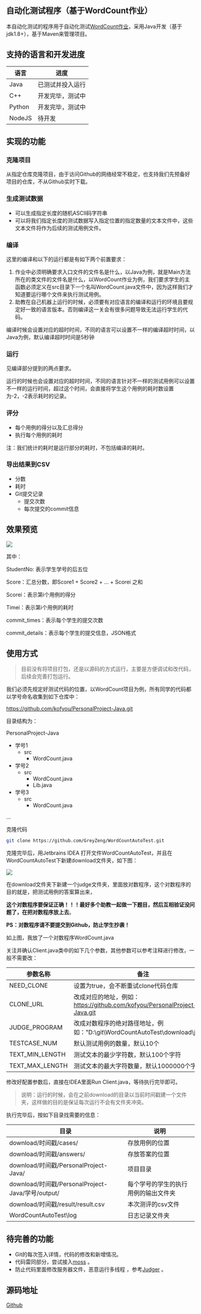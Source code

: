## 自动化测试程序（基于WordCount作业）

本自动化测试的程序用于自动化测试[WordCount作业](https://edu.cnblogs.com/campus/fzu/FZUSESPR21/homework/11672)，采用Java开发（基于jdk1.8+），基于Maven来管理项目。



## 支持的语言和开发进度

| 语言   | 进度             |
| ------ | ---------------- |
| Java   | 已测试并投入运行 |
| C++    | 开发完毕，测试中 |
| Python | 开发完毕，测试中           |
| NodeJS | 待开发           |



## 实现的功能

### 克隆项目

从指定仓库克隆项目，由于访问Github的网络经常不稳定，也支持我们先预备好项目的仓库，不从Github实时下载。

### 生成测试数据

- 可以生成指定长度的随机ASCII码字符串
- 可以将我们指定长度的测试数据写入指定位置的指定数量的文本文件中，这些文本文件将作为后续的测试用例文件。

### 编译

这里的编译和以下的运行都是有如下两个前置要求：

1. 作业中必须明确要求入口文件的文件名是什么，以Java为例，就是Main方法所在的类文件的文件名是什么，以WordCount作业为例，我们要求学生的主函数必须定义在src目录下一个名叫WordCount.java文件中，因为这样我们才知道要运行哪个文件来执行测试用例。
2. 助教在自己机器上运行的时候，必须要有对应语言的编译和运行的环境且要规定好一致的语言版本。否则编译这一关会有很多问题导致无法运行学生的代码。

编译时候会设置对应的超时时间，不同的语言可以设置不一样的编译超时时间，以Java为例，默认编译超时时间是5秒钟

### 运行

见编译部分提到的两点要求。

运行的时候也会设置对应的超时时间，不同的语言针对不一样的测试用例可以设置不一样的运行时间，超过这个时间，会直接将学生这个用例的耗时数设置为-2，-2表示耗时的记录。

### 评分

- 每个用例的得分以及汇总得分
- 执行每个用例的耗时

注：我们统计的耗时是运行部分的耗时，不包括编译的耗时。

### 导出结果到CSV

- 分数
- 耗时
- Git提交记录
  - 提交次数
  - 每次提交的commit信息

## 效果预览

![](https://img2020.cnblogs.com/blog/683206/202103/683206-20210311160102326-358774870.png)

其中：

StudentNo: 表示学生学号的后五位

Score：汇总分数，即Score1 + Score2 + … + Scorei 之和

Scorei：表示第i个用例的得分

Timei：表示第i个用例的耗时

commit_times：表示每个学生的提交次数

commit_details：表示每个学生的提交信息，JSON格式



## 使用方式

> 目前没有将项目打包，还是以源码的方式运行，主要是方便调试和改代码，后续会完善打包运行。



我们必须先规定好测试代码的位置，以WordCount项目为例，所有同学的代码都以学号命名收集到如下仓库中：

https://github.com/kofyou/PersonalProject-Java.git

目录结构为：

PersonalProject-Java

- 学号1
  - src
    - WordCount.java
- 学号2
  - src
    - WordCount.java
    - Lib.java
- 学号3
  - src
    - WordCount.java

…



克隆代码

```bash
git clone https://github.com/GreyZeng/WordCountAutoTest.git
```



克隆完毕后，用Jetbrains IDEA 打开文件WordCountAutoTest，并且在WordCountAutoTest下新建download文件夹，如下图：

![](https://img2020.cnblogs.com/blog/683206/202103/683206-20210311150843165-514756181.png)

在download文件夹下新建一个judge文件夹，里面放对数程序，这个对数程序的目的就是，把测试用例的答案算出来，

**这个对数程序要保证正确！！！最好多个助教一起做一下题目，然后互相验证没问题了，在把对数程序放上去**。

**PS：对数程序请不要提交到Github，防止学生抄袭！**

如上图，我放了一个对数程序WordCount.java



关注并确认Client.java类中的如下几个参数，其他参数可以参考注释进行修改，一般不需要改：

| 参数名称        | 备注                                                         |
| --------------- | ------------------------------------------------------------ |
| NEED_CLONE      | 设置为true，会不断重试clone代码仓库                          |
| CLONE_URL       | 改成对应的地址，例如：https://github.com/kofyou/PersonalProject-Java.git |
| JUDGE_PROGRAM   | 改成对数程序的绝对路径地址，例如："D:\\git\\WordCountAutoTest\\download\\judge" |
| TESTCASE_NUM    | 默认测试用例的数量，默认10个                                 |
| TEXT_MIN_LENGTH | 测试文本的最少字符数，默认100个字符                          |
| TEXT_MAX_LENGTH | 测试文本的最大字符数量，默认1000000个字符                    |



修改好配置参数后，直接在IDEA里面Run Client.java，等待执行完毕即可。



> 说明：运行的时候，会在之前download的目录以当前时间戳建一个文件夹，这样做的目的是保证每次运行不会有文件夹冲突。



执行完毕后，按如下目录找需要的信息：

| 目录                                              | 说明                                 |
| ------------------------------------------------- | ------------------------------------ |
| download/时间戳/cases/                            | 存放用例的位置                       |
| download/时间戳/answers/                          | 存放答案的位置                       |
| download/时间戳/PersonalProject-Java/             | 项目目录                             |
| download/时间戳/PersonalProject-Java/学号/output/ | 每个学号的学生的执行用例的输出文件夹 |
| download/时间戳/result/result.csv                 | 本次测评的csv文件                    |
| WordCountAutoTest\log                             | 日志记录文件夹                       |



## 待完善的功能

- Git的每次签入详情，代码的修改和新增情况。
- 代码雷同部分，尝试接入[moss](http://theory.stanford.edu/~aiken/moss/) 。
- 防止代码里面修改服务器文件，恶意运行多线程 ，参考[Judger](https://github.com/QingdaoU/Judger) 。

## 源码地址

[Github](https://github.com/GreyZeng/WordCountAutoTest)




